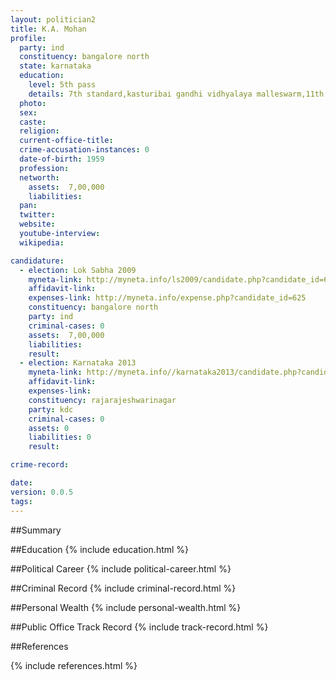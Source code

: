 ```yaml
---
layout: politician2
title: K.A. Mohan
profile: 
  party: ind
  constituency: bangalore north
  state: karnataka
  education: 
    level: 5th pass
    details: 7th standard,kasturibai gandhi vidhyalaya malleswarm,11th cross,bangalore
  photo: 
  sex: 
  caste: 
  religion: 
  current-office-title: 
  crime-accusation-instances: 0
  date-of-birth: 1959
  profession: 
  networth: 
    assets:  7,00,000
    liabilities: 
  pan: 
  twitter: 
  website: 
  youtube-interview: 
  wikipedia: 

candidature: 
  - election: Lok Sabha 2009
    myneta-link: http://myneta.info/ls2009/candidate.php?candidate_id=625
    affidavit-link: 
    expenses-link: http://myneta.info/expense.php?candidate_id=625
    constituency: bangalore north 
    party: ind
    criminal-cases: 0
    assets:  7,00,000
    liabilities: 
    result:  
  - election: Karnataka 2013
    myneta-link: http://myneta.info//karnataka2013/candidate.php?candidate_id=1401
    affidavit-link: 
    expenses-link: 
    constituency: rajarajeshwarinagar 
    party: kdc
    criminal-cases: 0
    assets: 0
    liabilities: 0
    result:  

crime-record: 

date: 
version: 0.0.5
tags: 
---
```

##Summary


##Education
{% include education.html %}


##Political Career
{% include political-career.html %}


##Criminal Record
{% include criminal-record.html %}


##Personal Wealth
{% include personal-wealth.html %}


##Public Office Track Record
{% include track-record.html %}


##References


{% include references.html %}